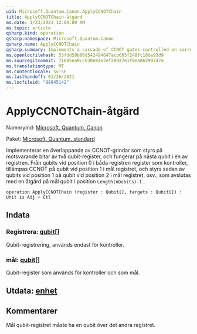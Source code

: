 ```yaml
---
uid: Microsoft.Quantum.Canon.ApplyCCNOTChain
title: ApplyCCNOTChain-åtgärd
ms.date: 1/23/2021 12:00:00 AM
ms.topic: article
qsharp.kind: operation
qsharp.namespace: Microsoft.Quantum.Canon
qsharp.name: ApplyCCNOTChain
qsharp.summary: Implements a cascade of CCNOT gates controlled on corresponding bits of two qubit registers, acting on the next qubit of one of the registers. Starting from the qubits at position 0 in both registers as controls, CCNOT is applied to the qubit at position 1 of the target register, then controlled by the qubits at position 1 acting on the qubit at position 2 in the target register, etc., ending with an action on the target qubit in position `Length(nQubits)-1`.
ms.openlocfilehash: 53fdd59b06d542494647acb665f248fc18de93d9
ms.sourcegitcommit: 71605ea9cc630e84e7ef29027e1f0ea06299747e
ms.translationtype: MT
ms.contentlocale: sv-SE
ms.lasthandoff: 01/26/2021
ms.locfileid: "98845142"
---
```

# <a name="applyccnotchain-operation"></a>ApplyCCNOTChain-åtgärd

Namnrymd: [Microsoft. Quantum. Canon](xref:Microsoft.Quantum.Canon)

Paket: [Microsoft. Quantum. standard](https://nuget.org/packages/Microsoft.Quantum.Standard)


Implementerar en överlappande av CCNOT-grindar som styrs på motsvarande bitar av två qubit-register, och fungerar på nästa qubit i en av registren.
Från qubits vid position 0 i båda registren register som kontroller, tillämpas CCNOT på qubit vid position 1 i mål registret, och styrs sedan av qubits vid position 1 på qubit vid position 2 i mål registret, osv., som avslutas med en åtgärd på mål qubit i position `Length(nQubits)-1` .

```qsharp
operation ApplyCCNOTChain (register : Qubit[], targets : Qubit[]) : Unit is Adj + Ctl
```


## <a name="input"></a>Indata

### <a name="register--qubit"></a>Registrera: [qubit](xref:microsoft.quantum.lang-ref.qubit)[]

Qubit-registrering, används endast för kontroller.


### <a name="targets--qubit"></a>mål: [qubit](xref:microsoft.quantum.lang-ref.qubit)[]

Qubit-register som används för kontroller och som mål.



## <a name="output--unit"></a>Utdata: [enhet](xref:microsoft.quantum.lang-ref.unit)



## <a name="remarks"></a>Kommentarer

Mål qubit-registret måste ha en qubit över det andra registret.